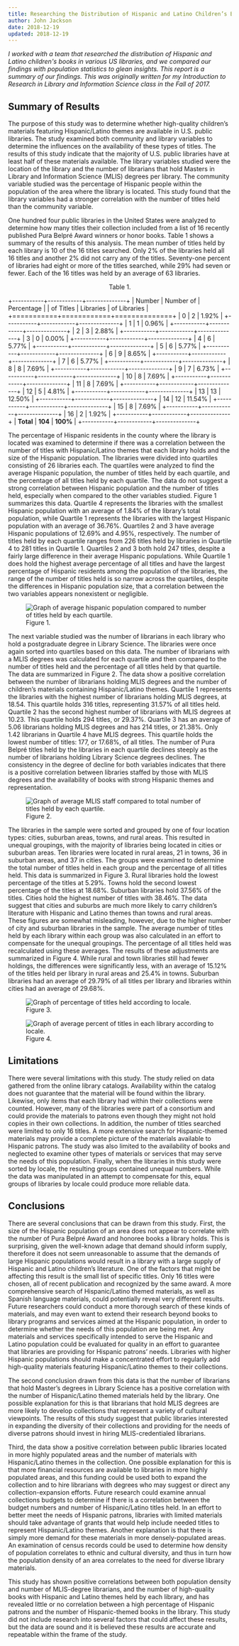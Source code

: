 ```yaml
---
title: Researching the Distribution of Hispanic and Latino Children’s Books in United States Public Libraries
author: John Jackson
date: 2018-12-19
updated: 2018-12-19
---
```

*I worked with a team that researched the distribution of Hispanic and Latino children's books in various US libraries, and we compared our findings with population statistics to glean insights. This report is a summary of our findings. This was originally written for my Introduction to Research in Library and Information Science class in the Fall of 2017.*

## Summary of Results

The purpose of this study was to determine whether high-quality children’s materials featuring Hispanic/Latino themes are available in U.S. public libraries. The study examined both community and library variables to determine the influences on the availability of these types of titles. The results of this study indicate that the majority of U.S. public libraries have at least half of these materials available. The library variables studied were the location of the library and the number of librarians that hold Masters in Library and Information Science (MLIS) degrees per library. The community variable studied was the percentage of Hispanic people within the population of the area where the library is located. This study found that the library variables had a stronger correlation with the number of titles held than the community variable.

One hundred four public libraries in the United States were analyzed to determine how many titles their collection included from a list of 16 recently published Pura Belpré Award winners or honor books. Table 1 shows a summary of the results of this analysis. The mean number of titles held by each library is 10 of the 16 titles searched. Only 2% of the libraries held all 16 titles and another 2% did not carry any of the titles. Seventy-one percent of libraries had eight or more of the titles searched, while 29% had seven or fewer. Each of the 16 titles was held by an average of 63 libraries.

<p style="text-align:center" class="has-caption-color">Table 1.</p>

+-----------+------------+--------------+
|  Number   |  Number of |  Percentage  |
| of Titles |  Libraries | of Libraries |
+===========+============+==============+
|     0     |      2     |     1.92%    |
+-----------+------------+--------------+
|     1     |      1     |     0.96%    |
+-----------+------------+--------------+
|     2     |      3     |     2.88%    |
+-----------+------------+--------------+
|     3     |      0     |     0.00%    |
+-----------+------------+--------------+
|     4     |      6     |     5.77%    |
+-----------+------------+--------------+
|     5     |      6     |     5.77%    |
+-----------+------------+--------------+
|     6     |      9     |     8.65%    |
+-----------+------------+--------------+
|     7     |      6     |     5.77%    |
+-----------+------------+--------------+
|     8     |      8     |     7.69%    |
+-----------+------------+--------------+
|     9     |      7     |     6.73%    |
+-----------+------------+--------------+
|     10    |      8     |     7.69%    |
+-----------+------------+--------------+
|     11    |      8     |     7.69%    |
+-----------+------------+--------------+
|     12    |      5     |     4.81%    |
+-----------+------------+--------------+
|     13    |      13    |     12.50%   |
+-----------+------------+--------------+
|     14    |      12    |     11.54%   |
+-----------+------------+--------------+
|     15    |      8     |     7.69%    |
+-----------+------------+--------------+
|     16    |      2     |     1.92%    |
+-----------+------------+--------------+
| **Total** |   **104**  |   **100%**   |
+-----------+------------+--------------+

The percentage of Hispanic residents in the county where the library is located was examined to determine if there was a correlation between the number of titles with Hispanic/Latino themes that each library holds and the size of the Hispanic population. The libraries were divided into quartiles consisting of 26 libraries each. The quartiles were analyzed to find the average Hispanic population, the number of titles held by each quartile, and the percentage of all titles held by each quartile. The data do not suggest a strong correlation between Hispanic population and the number of titles held, especially when compared to the other variables studied. Figure 1 summarizes this data. Quartile 4 represents the libraries with the smallest Hispanic population with an average of 1.84% of the library’s total population, while Quartile 1 represents the libraries with the largest Hispanic population with an average of 36.76%. Quartiles 2 and 3 have average Hispanic populations of 12.69% and 4.95%, respectively. The number of titles held by each quartile ranges from 226 titles held by libraries in Quartile 4 to 281 titles in Quartile 1. Quartiles 2 and 3 both hold 247 titles, despite a fairly large difference in their average Hispanic populations. While Quartile 1 does hold the highest average percentage of all titles and have the largest percentage of Hispanic residents among the population of the libraries, the range of the number of titles held is so narrow across the quartiles, despite the differences in Hispanic population size, that a correlation between the two variables appears nonexistent or negligible.

<figure class="wp-block-image">
    <img src="./figure1.png" alt="Graph of average hispanic population compared to number of titles held by each quartile."/>
    <figcaption>Figure 1.</figcaption>
</figure>

The next variable studied was the number of librarians in each library who hold a postgraduate degree in Library Science. The libraries were once again sorted into quartiles based on this data. The number of librarians with a MLIS degrees was calculated for each quartile and then compared to the number of titles held and the percentage of all titles held by that quartile. The data are summarized in Figure 2. The data show a positive correlation between the number of librarians holding MLIS degrees and the number of children’s materials containing Hispanic/Latino themes. Quartile 1 represents the libraries with the highest number of librarians holding MLIS degrees, at 18.54. This quartile holds 316 titles, representing 31.57% of all titles held. Quartile 2 has the second highest number of librarians with MLIS degrees at 10.23. This quartile holds 294 titles, or 29.37%. Quartile 3 has an average of 5.06 librarians holding MLIS degrees and has 214 titles, or 21.38%. Only 1.42 librarians in Quartile 4 have MLIS degrees. This quartile holds the lowest number of titles: 177, or 17.68%, of all titles. The number of Pura Belpré titles held by the libraries in each quartile declines steeply as the number of librarians holding Library Science degrees declines. The consistency in the degree of decline for both variables indicates that there is a positive correlation between libraries staffed by those with MLIS degrees and the availability of books with strong Hispanic themes and representation. 

<figure class="wp-block-image">
    <img src="./figure2.png" alt="Graph of average MLIS staff compared to total number of titles held by each quartile."/>
    <figcaption>Figure 2.</figcaption>
</figure>

The libraries in the sample were sorted and grouped by one of four location types: cities, suburban areas, towns, and rural areas. This resulted in unequal groupings, with the majority of libraries being located in cities or suburban areas. Ten libraries were located in rural areas, 21 in towns, 36 in suburban areas, and 37 in cities. The groups were examined to determine the total number of titles held in each group and the percentage of all titles held. This data is summarized in Figure 3. Rural libraries hold the lowest percentage of the titles at 5.29%. Towns hold the second lowest percentage of the titles at 18.68%. Suburban libraries hold 37.56% of the titles. Cities hold the highest number of titles with 38.46%. The data suggest that cities and suburbs are much more likely to carry children’s literature with Hispanic and Latino themes than towns and rural areas. These figures are somewhat misleading, however, due to the higher number of city and suburban libraries in the sample. The average number of titles held by each library within each group was also calculated in an effort to compensate for the unequal groupings. The percentage of all titles held was recalculated using these averages. The results of these adjustments are summarized in Figure 4. While rural and town libraries still had fewer holdings, the differences were significantly less, with an average of 15.12% of the titles held per library in rural areas and 25.4% in towns. Suburban libraries had an average of 29.79% of all titles per library and libraries within cities had an average of 29.68%. 

<figure class="wp-block-image">
    <img src="./figure3.png" alt="Graph of percentage of titles held according to locale."/>
    <figcaption>Figure 3.</figcaption>
</figure>

<figure class="wp-block-image">
    <img src="./figure4.png" alt="Graph of average percent of titles in each library according to locale.">
    <figcaption>Figure 4.</figcaption>
</figure>

## Limitations

There were several limitations with this study. The study relied on data gathered from the online library catalogs. Availability within the catalog does not guarantee that the material will be found within the library. Likewise, only items that each library had within their collections were counted. However, many of the libraries were part of a consortium and could provide the materials to patrons even though they might not hold copies in their own collections. In addition, the number of titles searched were limited to only 16 titles. A more extensive search for Hispanic-themed materials may provide a complete picture of the materials available to Hispanic patrons. The study was also limited to the availability of books and neglected to examine other types of materials or services that may serve the needs of this population. Finally, when the libraries in this study were sorted by locale, the resulting groups contained unequal numbers. While the data was manipulated in an attempt to compensate for this, equal groups of libraries by locale could produce more reliable data. 

## Conclusions

There are several conclusions that can be drawn from this study. First, the size of the Hispanic population of an area does not appear to correlate with the number of Pura Belpré Award and honoree books a library holds. This is surprising, given the well-known adage that demand should inform supply, therefore it does not seem unreasonable to assume that the demands of large Hispanic populations would result in a library with a large supply of Hispanic and Latino children’s literature. One of the factors that might be affecting this result is the small list of specific titles. Only 16 titles were chosen, all of recent publication and recognized by the same award. A more comprehensive search of Hispanic/Latino themed materials, as well as Spanish language materials, could potentially reveal very different results. Future researchers could conduct a more thorough search of these kinds of materials, and may even want to extend their research beyond books to library programs and services aimed at the Hispanic population, in order to determine whether the needs of this population are being met. Any materials and services specifically intended to serve the Hispanic and Latino population could be evaluated for quality in an effort to guarantee that libraries are providing for Hispanic patrons’ needs. Libraries with higher Hispanic populations should make a concentrated effort to regularly add high-quality materials featuring Hispanic/Latino themes to their collections.

The second conclusion drawn from this data is that the number of librarians that hold Master’s degrees in Library Science has a positive correlation with the number of Hispanic/Latino themed materials held by the library. One possible explanation for this is that librarians that hold MLIS degrees are more likely to develop collections that represent a variety of cultural viewpoints. The results of this study suggest that public libraries interested in expanding the diversity of their collections and providing for the needs of diverse patrons should invest in hiring MLIS-credentialed librarians. 

Third, the data show a positive correlation between public libraries located in more highly populated areas and the number of materials with Hispanic/Latino themes in the collection. One possible explanation for this is that more financial resources are available to libraries in more highly populated areas, and this funding could be used both to expand the collection and to hire librarians with degrees who may suggest or direct any collection-expansion efforts. Future research could examine annual collections budgets to determine if there is a correlation between the budget numbers and number of Hispanic/Latino titles held. In an effort to better meet the needs of Hispanic patrons, libraries with limited materials should take advantage of grants that would help include needed titles to represent Hispanic/Latino themes. Another explanation is that there is simply more demand for these materials in more densely-populated areas. An examination of census records could be used to determine how density of population correlates to ethnic and cultural diversity, and thus in turn how the population density of an area correlates to the need for diverse library materials.

This study has shown positive correlations between both population density and number of MLIS-degree librarians, and the number of high-quality books with Hispanic and Latino themes held by each library, and has revealed little or no correlation between a high percentage of Hispanic patrons and the number of Hispanic-themed books in the library. This study did not include research into several factors that could affect these results, but the data are sound and it is believed these results are accurate and repeatable within the frame of the study.
